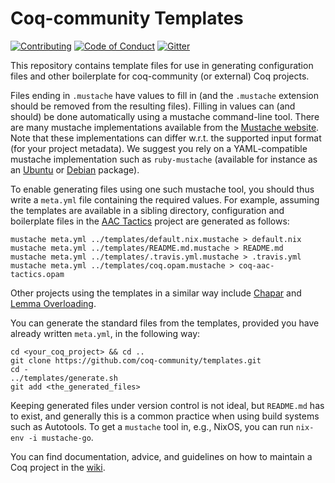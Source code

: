 #  Coq-community Templates

[![Contributing][contributing-shield]][contributing-link]
[![Code of Conduct][conduct-shield]][conduct-link]
[![Gitter][gitter-shield]][gitter-link]

[contributing-shield]: https://img.shields.io/badge/contributions-welcome-%23f7931e.svg
[contributing-link]: https://github.com/coq-community/manifesto/blob/master/CONTRIBUTING.md

[conduct-shield]: https://img.shields.io/badge/%E2%9D%A4-code%20of%20conduct-%23f15a24.svg
[conduct-link]: https://github.com/coq-community/manifesto/blob/master/CODE_OF_CONDUCT.md

[gitter-shield]: https://img.shields.io/badge/chat-on%20gitter-%23c1272d.svg
[gitter-link]: https://gitter.im/coq-community/Lobby

This repository contains template files for use in generating configuration files
and other boilerplate for coq-community (or external) Coq projects.

Files ending in `.mustache` have values to fill in (and the `.mustache`
extension should be removed from the resulting files). Filling in values can (and should)
be done automatically using a mustache command-line tool. There are many mustache
implementations available from the [Mustache website](https://mustache.github.io).
Note that these implementations can differ w.r.t. the supported input
format (for your project metadata). We suggest you rely on a
YAML-compatible mustache implementation such as `ruby-mustache`
(available for instance as an
[Ubuntu](https://packages.ubuntu.com/ruby-mustache) or
[Debian](https://packages.debian.org/ruby-mustache) package).

To enable generating files using one such mustache tool, you should
thus write a `meta.yml` file containing the required values. For
example, assuming the templates are available in a sibling directory,
configuration and boilerplate files in the
[AAC Tactics](https://github.com/coq-community/aac-tactics)
project are generated as follows:
```shell
mustache meta.yml ../templates/default.nix.mustache > default.nix
mustache meta.yml ../templates/README.md.mustache > README.md
mustache meta.yml ../templates/.travis.yml.mustache > .travis.yml
mustache meta.yml ../templates/coq.opam.mustache > coq-aac-tactics.opam
```
Other projects using the templates in a similar way include
[Chapar](https://github.com/coq-community/chapar) and
[Lemma Overloading](https://github.com/coq-community/lemma-overloading).

You can generate the standard files from the templates, provided
you have already written `meta.yml`, in the following way:
```shell
cd <your_coq_project> && cd ..
git clone https://github.com/coq-community/templates.git
cd -
../templates/generate.sh
git add <the_generated_files>
```
Keeping generated files under version control is not ideal, but `README.md` has to exist,
and generally this is a common practice when using build systems such as Autotools.
To get a `mustache` tool in, e.g., NixOS, you can run `nix-env -i mustache-go`.

You can find documentation, advice, and guidelines on how to maintain a Coq project
in the [wiki](https://github.com/coq-community/manifesto/wiki).
